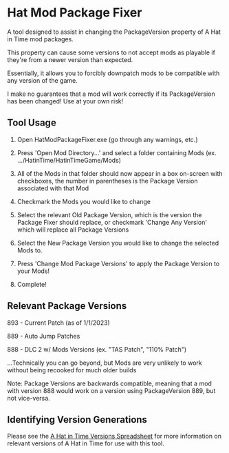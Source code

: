 # Hat Mod Package Fixer

A tool designed to assist in changing the PackageVersion property of A Hat in Time mod packages.

This property can cause some versions to not accept mods as playable if they're from a newer version than expected.

Essentially, it allows you to forcibly downpatch mods to be compatible with any version of the game.

I make no guarantees that a mod will work correctly if its PackageVersion has been changed! Use at your own risk!

## Tool Usage

1. Open HatModPackageFixer.exe (go through any warnings, etc.)

2. Press 'Open Mod Directory...' and select a folder containing Mods (ex. .../HatinTime/HatinTimeGame/Mods)

3. All of the Mods in that folder should now appear in a box on-screen with checkboxes, the number in parentheses is the Package Version associated with that Mod

4. Checkmark the Mods you would like to change

5. Select the relevant Old Package Version, which is the version the Package Fixer should replace, or checkmark 'Change Any Version' which will replace all Package Versions

6. Select the New Package Version you would like to change the selected Mods to.

7. Press 'Change Mod Package Versions' to apply the Package Version to your Mods!

8. Complete!

## Relevant Package Versions

893 - Current Patch (as of 1/1/2023)

889 - Auto Jump Patches

888 - DLC 2 w/ Mods Versions (ex. "TAS Patch", "110% Patch")

...Technically you can go beyond, but Mods are very unlikely to work without being recooked for much older builds

Note: Package Versions are backwards compatible, meaning that a mod with version 888 would work on a version using PackageVersion 889, but not vice-versa.

## Identifying Version Generations

Please see the [A Hat in Time Versions Spreadsheet](https://docs.google.com/spreadsheets/d/1AJfZ7t-bZL08atdcdo6p1aFbziEkxxKpHLU9AEuYeB8/edit?usp=sharing) for more information on relevant versions of A Hat in Time for use with this tool.